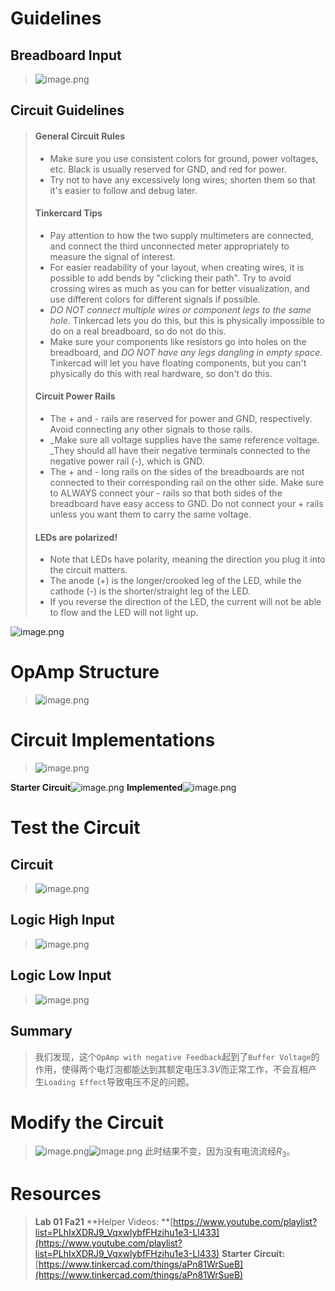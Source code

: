 # Guidelines
## Breadboard Input
> ![image.png](OpAmp_Basics.assets/20230722_0952371524.png)



## Circuit Guidelines
> #### General Circuit Rules
> - Make sure you use consistent colors for ground, power voltages, etc. Black is usually reserved for GND, and red for power.
> - Try not to have any excessively long wires; shorten them so that it's easier to follow and debug later.
> #### Tinkercard Tips
> - Pay attention to how the two supply multimeters are connected, and connect the third unconnected meter appropriately to measure the signal of interest.
> - For easier readability of your layout, when creating wires, it is possible to add bends by "clicking their path". Try to avoid crossing wires as much as you can for better visualization, and use different colors for different signals if possible.
> - _DO NOT connect multiple wires or component legs to the same hole._ Tinkercad lets you do this, but this is physically impossible to do on a real breadboard, so do not do this.
> - Make sure your components like resistors go into holes on the breadboard, and _DO NOT have any legs dangling in empty space._ Tinkercad will let you have floating components, but you can't physically do this with real hardware, so don't do this.
> #### Circuit Power Rails
> - The + and - rails are reserved for power and GND, respectively. Avoid connecting any other signals to those rails.
> - _Make sure all voltage supplies have the same reference voltage. _They should all have their negative terminals connected to the negative power rail (-), which is GND.
> - The + and - long rails on the sides of the breadboards are not connected to their corresponding rail on the other side. Make sure to ALWAYS connect your - rails so that both sides of the breadboard have easy access to GND. Do not connect your + rails unless you want them to carry the same voltage.
> #### LEDs are polarized!
> - Note that LEDs have polarity, meaning the direction you plug it into the circuit matters.
> - The anode (+) is the longer/crooked leg of the LED, while the cathode (-) is the shorter/straight leg of the LED.
> - If you reverse the direction of the LED, the current will not be able to flow and the LED will not light up.
> 
![image.png](OpAmp_Basics.assets/20230722_0952372123.png)




# OpAmp Structure
> ![image.png](OpAmp_Basics.assets/20230722_0952383287.png)



# Circuit Implementations
> ![image.png](OpAmp_Basics.assets/20230722_0952382003.png)

**Starter Circuit**![image.png](OpAmp_Basics.assets/20230722_0952389999.png)
**Implemented**![image.png](OpAmp_Basics.assets/20230722_0952396905.png)

# Test the Circuit
## Circuit
> ![image.png](OpAmp_Basics.assets/20230722_0952452798.png)



## Logic High Input
> ![image.png](OpAmp_Basics.assets/20230722_0952454936.png)



## Logic Low Input
> ![image.png](OpAmp_Basics.assets/20230722_0952455544.png)



## Summary
> 我们发现，这个`OpAmp with negative Feedback`起到了`Buffer Voltage`的作用，使得两个电灯泡都能达到其额定电压$3.3V$而正常工作，不会互相产生`Loading Effect`导致电压不足的问题。




# Modify the Circuit
> ![image.png](OpAmp_Basics.assets/20230722_0952463309.png)![image.png](OpAmp_Basics.assets/20230722_0952467253.png)
> 此时结果不变，因为没有电流流经$R_3$。


# Resources
> **Lab 01 Fa21**
> **Helper Videos: **[https://www.youtube.com/playlist?list=PLhIxXDRJ9_VqxwlybfFHzihu1e3-Ll433](https://www.youtube.com/playlist?list=PLhIxXDRJ9_VqxwlybfFHzihu1e3-Ll433)
> **Starter Circuit:** [https://www.tinkercad.com/things/aPn81WrSueB](https://www.tinkercad.com/things/aPn81WrSueB)


